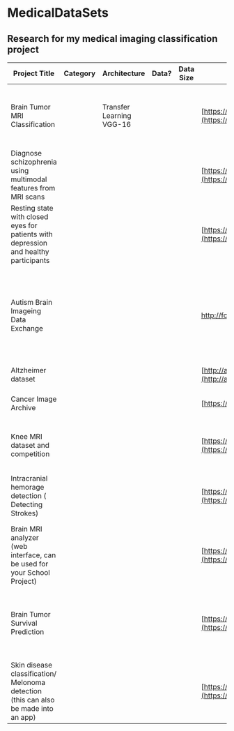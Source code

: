 # MedicalDataSets

## Research for my medical imaging classification project


| Project Title                                                                        | Category | Architecture             | Data? | Data Size | URL                                                                                                                                                              |                                                                                                                                                                                                                        |                                                                                                            |
| ------------------------------------------------------------------------------------ | -------- | ------------------------ | ----- | --------- | ---------------------------------------------------------------------------------------------------------------------------------------------------------------- | ---------------------------------------------------------------------------------------------------------------------------------------------------------------------------------------------------------------------- | ---------------------------------------------------------------------------------------------------------- |
| Brain Tumor MRI Classification                                                       |          | Transfer Learning VGG-16 |       |           | [https://www.kaggle.com/loaiabdalslam/brain-tumor-mri-classification-vgg16](https://www.kaggle.com/loaiabdalslam/brain-tumor-mri-classification-vgg16)           |                                                                                                                                                                                                                        | looks cool, i think I will use trafer learning, there is a model built in matlab                           |
| Diagnose schizophrenia using multimodal features from MRI scans                      |          |                          |       |           | [https://www.kaggle.com/c/mlsp-2014-mri/overview](https://www.kaggle.com/c/mlsp-2014-mri/overview)                                                               |                                                                                                                                                                                                                        | its old but stil super cool, but there isnt much data given                                                |
| Resting state with closed eyes for patients with depression and healthy participants |          |                          |       |           | [https://openneuro.org/datasets/ds002748/versions/1.0.1](https://openneuro.org/datasets/ds002748/versions/1.0.1)                                                 |                                                                                                                                                                                                                        | I didnt understand the page, well go over it soon                                                          |
| Autism Brain Imageing Data Exchange                                                  |          |                          |       |           | [http://fcon\_1000.projects.nitrc.org/indi/abide/](http://fcon_1000.projects.nitrc.org/indi/abide/)                                                              |                                                                                                                                                                                                                        | Its just a challnge there is no data set, nothing. and there is so meny types of autism how does that work |
| Altzheimer dataset                                                                   |          |                          |       |           | [http://adni.loni.usc.edu/methods/mri-tool/mri-analysis/#mri-data-set-container](http://adni.loni.usc.edu/methods/mri-tool/mri-analysis/#mri-data-set-container) |                                                                                                                                                                                                                        |                                                                                                            |
| Cancer Image Archive                                                                 |          |                          |       |           | [https://www.cancerimagingarchive.net](https://www.cancerimagingarchive.net/)                                                                                    |                                                                                                                                                                                                                        | lots of data but a little from each diagnostics                                                            |
| Knee MRI dataset and competition                                                     |          |                          |       |           | [https://stanfordmlgroup.github.io/competitions/mrnet/](https://stanfordmlgroup.github.io/competitions/mrnet/)                                                   |                                                                                                                                                                                                                        | registerd as head of AI/ML reasearch lab                                                                   |
| Intracranial hemorage detection ( Detecting Strokes)                                 |          |                          |       |           | [https://www.kaggle.com/c/rsna-intracranial-hemorrhage-detection/overview](https://www.kaggle.com/c/rsna-intracranial-hemorrhage-detection/overview)             |                                                                                                                                                                                                                        | Has an incredible amount of data, 750K 93% acuraci                                                         |
| Brain MRI analyzer (web interface, can be used for your School Project)              |          |                          |       |           | [https://github.com/IAmSuyogJadhav/Brainy](https://github.com/IAmSuyogJadhav/Brainy)                                                                             |                                                                                                                                                                                                                        | Im more intranted in brain                                                                                 |
| Brain Tumor Survival Prediction                                                      |          |                          |       |           | [https://www.cse.iitb.ac.in/~shalabhgupta/Report.pdf](https://www.cse.iitb.ac.in/~shalabhgupta/Report.pdf)                                                       | [https://github.com/shalabh147/Brain-Tumor-Segmentation-and-Survival-Prediction-using-Deep-Neural-Networks](https://github.com/shalabh147/Brain-Tumor-Segmentation-and-Survival-Prediction-using-Deep-Neural-Networks) |                                                                                                            |
| Skin disease classification/ Melonoma detection (this can also be made into an app)  |          |                          |       |           | [https://pdfs.semanticscholar.org/af34/fc0aebff011b56ede8f46ca0787cfb1324ac.pdf](https://pdfs.semanticscholar.org/af34/fc0aebff011b56ede8f46ca0787cfb1324ac.pdf) |                                                                                                                                                                                                                        |
